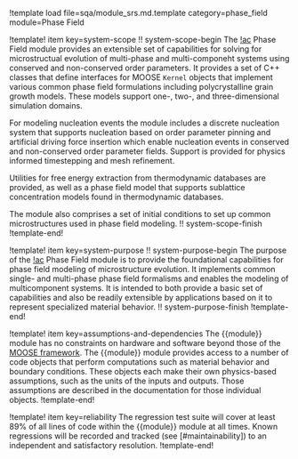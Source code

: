 !template load file=sqa/module_srs.md.template category=phase_field module=Phase Field

!template! item key=system-scope
!! system-scope-begin
The [!ac](MOOSE) Phase Field module provides an extensible set of capabilities for solving for microstructual evolution of multi-phase and multi-componeht systems using conserved and non-conserved order parameters. It provides a set of C++ classes that define interfaces for MOOSE `Kernel` objects that implement various common phase field formulations including polycrystalline grain growth models. These models support one-, two-, and three-dimensional simulation domains.

For modeling nucleation events the module includes a discrete nucleation system that supports nucleation based on order parameter pinning and artificial driving force insertion which enable nucleation events in conserved and non-conserved order parameter fields. Support is provided for physics informed timestepping and mesh refinement.

Utilities for free energy extraction from thermodynamic databases are provided, as well as a phase field model that supports sublattice concentration models found in thermodynamic databases.

The module also comprises a set of initial conditions to set up common microstructures used in phase field modeling.
!! system-scope-finish
!template-end!

!template! item key=system-purpose
!! system-purpose-begin
The purpose of the [!ac](MOOSE) Phase Field module is to provide the foundational capabilities for phase field modeling of microstructure evolution. It implements common single- and multi-phase phase field formalisms and enables the modeling of multicomponent systems. It is intended to both provide a basic set of capabilities and also be readily extensible by applications based on it to represent specialized material behavior.
!! system-purpose-finish
!template-end!

!template! item key=assumptions-and-dependencies
The {{module}} module has no constraints on hardware and software beyond those of the [MOOSE framework](framework_srs.md#assumptions-and-dependencies).
The {{module}} module provides access to a number of code objects that perform computations such as material behavior and boundary conditions. These objects each make their own physics-based assumptions, such as the units of the inputs and outputs. Those assumptions are described in the documentation for those individual objects.
!template-end!

!template! item key=reliability
The regression test suite will cover at least 89% of all lines of code within the {{module}}
module at all times. Known regressions will be recorded and tracked (see [#maintainability]) to an
independent and satisfactory resolution.
!template-end!
